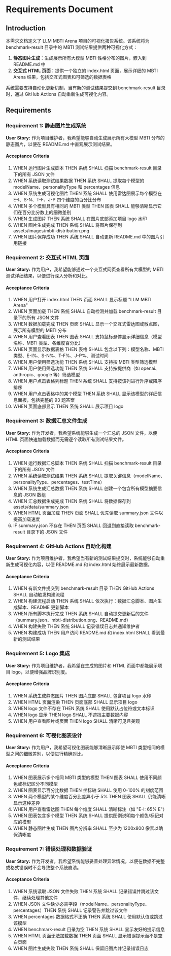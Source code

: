 # Requirements Document

## Introduction

本需求文档定义了 LLM MBTI Arena 项目的可视化报告系统。该系统将为 benchmark-result 目录中的 MBTI 测试结果提供两种可视化方式：

1. **静态图片生成**：生成展示所有大模型 MBTI 性格分布的图片，嵌入到 README.md 中
2. **交互式 HTML 页面**：提供一个独立的 index.html 页面，展示详细的 MBTI Arena 结果，包括交互式图表和可筛选的数据表格

系统需要支持自动化更新机制，当有新的测试结果提交到 benchmark-result 目录时，通过 GitHub Actions 自动重新生成可视化内容。

## Requirements

### Requirement 1: 静态图片生成系统

**User Story:** 作为项目维护者，我希望能够自动生成展示所有大模型 MBTI 分布的静态图片，以便在 README.md 中直观展示测试结果。

#### Acceptance Criteria

1. WHEN 运行图片生成脚本 THEN 系统 SHALL 扫描 benchmark-result 目录下的所有 JSON 文件
2. WHEN 系统读取测试结果数据 THEN 系统 SHALL 提取每个模型的 modelName、personalityType 和 percentages 信息
3. WHEN 系统生成可视化图片 THEN 系统 SHALL 使用雷达图展示每个模型在 E-I、S-N、T-F、J-P 四个维度的百分比分布
4. WHEN 多个模型具有相同的 MBTI 类型 THEN 图表 SHALL 能够清晰显示它们在百分比分数上的细微差别
5. WHEN 生成图片 THEN 系统 SHALL 在图片底部添加项目 logo 水印
6. WHEN 图片生成完成 THEN 系统 SHALL 将图片保存到 assets/images/mbti-distribution.png
7. WHEN 图片保存成功 THEN 系统 SHALL 自动更新 README.md 中的图片引用链接

### Requirement 2: 交互式 HTML 页面

**User Story:** 作为用户，我希望能够通过一个交互式网页查看所有大模型的 MBTI 测试详细结果，以便进行深入分析和对比。

#### Acceptance Criteria

1. WHEN 用户打开 index.html THEN 页面 SHALL 显示标题 "LLM MBTI Arena"
2. WHEN 页面加载 THEN 系统 SHALL 自动检测并加载 benchmark-result 目录下的所有 JSON 文件
3. WHEN 数据加载完成 THEN 页面 SHALL 显示一个交互式雷达图或散点图，展示所有模型的 MBTI 分布
4. WHEN 用户查看图表 THEN 图表 SHALL 支持鼠标悬停显示详细信息（模型名称、MBTI 类型、各维度百分比）
5. WHEN 页面显示数据表格 THEN 表格 SHALL 包含以下列：模型名称、MBTI 类型、E-I%、S-N%、T-F%、J-P%、测试时间
6. WHEN 用户使用筛选功能 THEN 系统 SHALL 支持按 MBTI 类型筛选模型
7. WHEN 用户使用筛选功能 THEN 系统 SHALL 支持按提供商（如 openai、anthropic、google 等）筛选模型
8. WHEN 用户点击表格列标题 THEN 系统 SHALL 支持按该列进行升序或降序排序
9. WHEN 用户点击表格中的某个模型 THEN 系统 SHALL 显示该模型的详细信息面板，包括完整的 93 题答案
10. WHEN 页面底部显示 THEN 系统 SHALL 展示项目 logo

### Requirement 3: 数据汇总文件生成

**User Story:** 作为开发者，我希望系统能够生成一个汇总的 JSON 文件，以便 HTML 页面快速加载数据而无需逐个读取所有测试结果文件。

#### Acceptance Criteria

1. WHEN 运行数据汇总脚本 THEN 系统 SHALL 扫描 benchmark-result 目录下的所有 JSON 文件
2. WHEN 系统读取测试结果 THEN 系统 SHALL 提取关键信息（modelName、personalityType、percentages、testTime）
3. WHEN 系统生成汇总数据 THEN 系统 SHALL 创建一个包含所有模型摘要信息的 JSON 数组
4. WHEN 汇总数据生成完成 THEN 系统 SHALL 将数据保存到 assets/data/summary.json
5. WHEN HTML 页面加载 THEN 页面 SHALL 优先读取 summary.json 文件以提高加载速度
6. IF summary.json 不存在 THEN 页面 SHALL 回退到直接读取 benchmark-result 目录下的 JSON 文件

### Requirement 4: GitHub Actions 自动化构建

**User Story:** 作为项目维护者，我希望当有新的测试结果提交时，系统能够自动重新生成可视化内容，以便 README.md 和 index.html 始终展示最新数据。

#### Acceptance Criteria

1. WHEN 有新文件提交到 benchmark-result 目录 THEN GitHub Actions SHALL 自动触发构建流程
2. WHEN 构建流程启动 THEN 系统 SHALL 依次执行：数据汇总脚本、图片生成脚本、README 更新脚本
3. WHEN 所有脚本执行完成 THEN 系统 SHALL 自动提交更新后的文件（summary.json、mbti-distribution.png、README.md）
4. WHEN 构建失败 THEN 系统 SHALL 记录错误日志并通知维护者
5. WHEN 构建成功 THEN 用户访问 README.md 和 index.html SHALL 看到最新的测试结果

### Requirement 5: Logo 集成

**User Story:** 作为项目维护者，我希望在生成的图片和 HTML 页面中都能展示项目 logo，以便增强品牌识别度。

#### Acceptance Criteria

1. WHEN 系统生成静态图片 THEN 图片底部 SHALL 包含项目 logo 水印
2. WHEN HTML 页面渲染 THEN 页面底部 SHALL 显示项目 logo
3. WHEN logo 文件不存在 THEN 系统 SHALL 使用默认占位符或文本标识
4. WHEN logo 显示 THEN logo SHALL 不遮挡主要数据内容
5. WHEN 用户查看图片或页面 THEN logo SHALL 清晰可见且美观

### Requirement 6: 可视化图表设计

**User Story:** 作为用户，我希望可视化图表能够清晰展示即使 MBTI 类型相同的模型之间的细微差别，以便进行精确对比。

#### Acceptance Criteria

1. WHEN 图表展示多个相同 MBTI 类型的模型 THEN 图表 SHALL 使用不同颜色或标记区分不同模型
2. WHEN 图表显示百分比数据 THEN 坐标轴 SHALL 使用 0-100% 的刻度范围
3. WHEN 两个模型的某个维度百分比差异小于 5% THEN 图表 SHALL 仍能清晰显示这种差异
4. WHEN 用户查看雷达图 THEN 每个维度 SHALL 清晰标注（如 "E-I: 65% E"）
5. WHEN 图表包含多个模型 THEN 系统 SHALL 提供图例说明每个颜色/标记对应的模型
6. WHEN 静态图片生成 THEN 图片分辨率 SHALL 至少为 1200x800 像素以确保清晰度

### Requirement 7: 错误处理和数据验证

**User Story:** 作为开发者，我希望系统能够妥善处理异常情况，以便在数据不完整或格式错误时不会导致整个系统崩溃。

#### Acceptance Criteria

1. WHEN 系统读取 JSON 文件失败 THEN 系统 SHALL 记录错误并跳过该文件，继续处理其他文件
2. WHEN JSON 文件缺少必需字段（modelName、personalityType、percentages）THEN 系统 SHALL 记录警告并跳过该文件
3. WHEN percentages 数据格式不正确 THEN 系统 SHALL 使用默认值或跳过该模型
4. WHEN benchmark-result 目录为空 THEN 系统 SHALL 显示友好的提示信息
5. WHEN HTML 页面无法加载数据 THEN 页面 SHALL 显示错误提示而不是空白页面
6. WHEN 图片生成失败 THEN 系统 SHALL 保留旧图片并记录错误日志
